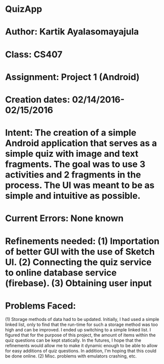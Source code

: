 # QuizApp
# Author: Kartik Ayalasomayajula
# Class: CS407
# Assignment: Project 1 (Android)
# Creation dates: 02/14/2016-02/15/2016
# Intent: The creation of a simple Android application that serves as a simple quiz with image and text fragments. The goal was to use 3 activities and 2 fragments in the process. The UI was meant to be as simple and intuitive as possible.
# Current Errors: None known
# Refinements needed: (1) Importation of better GUI with the use of Sketch UI. (2) Connecting the quiz service to online database service (firebase). (3) Obtaining user input
# Problems Faced:
  (1) Storage methods of data had to be updated. Initially, I had used a simple linked list, only to find that the run-time for such a storage method was too high and can be improved. I ended up switching to a simple linked list. I figured that for the purpose of this project, the amount of items within the quiz questions can be kept statically. In the futures, I hope that the refinements would allow me to make it dynamic enough to be able to allow for easy additions of quiz questions. In addition, I'm hoping that this could be done online. 
  (2) Misc. problems with emulators crashing, etc.
  


